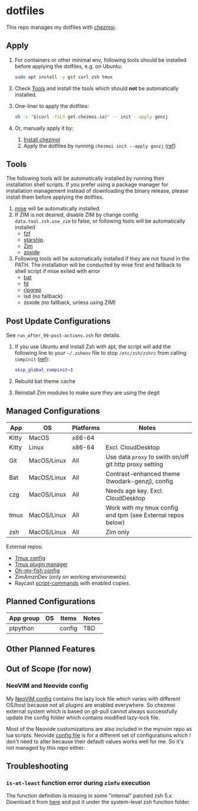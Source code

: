 # dotfiles

This repo manages my dotfiles with [chezmoi](https://www.chezmoi.io/).

## Apply

1. For containers or other minimal env, following tools should be installed
before applying the dotfiles, e.g. on Ubuntu:

    ```sh
    sudo apt install -y git curl zsh tmux
    ```

1. Check [Tools](#tools) and install the tools which should **not** be
automatically installed.

1. One-liner to apply the dotfiles:

    ```sh
    sh -c "$(curl -fsLS get.chezmoi.io)" -- init --apply genzj
    ```

1. Or, manually apply it by:
    1. [Install chezmoi](https://www.chezmoi.io/install/)
    1. Apply the dotfiles by running `chezmoi init --apply genzj` ([ref](https://www.chezmoi.io/reference/commands/init/))

## Tools

The following tools will be automatically installed by running their
installation shell scripts. If you prefer using a package manager for
installation management instead of downloading the binary release, please
install them before applying the dotfiles.

1. [mise](https://mise.jdx.dev/getting-started.html) will be automatically installed.
1. If ZIM is not desired, disable ZIM by change config `data.tool.zsh.use_zim`
to false, or following tools will be automatically installed
    - [fzf](https://github.com/junegunn/fzf?tab=readme-ov-file#installation)
    - [starship](https://starship.rs/guide/#%F0%9F%9A%80-installation).
    - [Zim](https://zimfw.sh/docs/install/)
    - [zoxide](https://github.com/ajeetdsouza/zoxide?tab=readme-ov-file#installation)
1. Following tools will be automatically installed if they are not found in the
PATH. The installation will be conducted by mise first and fallback to shell
script if mise exited with error
    - [bat](https://github.com/sharkdp/bat?tab=readme-ov-file#installation)
    - [fd](https://github.com/sharkdp/fd?tab=readme-ov-file#installation)
    - [ripgrep](https://github.com/BurntSushi/ripgrep)
    - lsd (no fallback)
    - zoxide (no fallback, unless using ZIM)

## Post Update Configurations

See `run_after_99-post-actions.zsh` for details.

1. If you use Ubuntu and install Zsh with apt, the script will add the following line to
    your `~/.zshenv` file to stop `/etc/zsh/zshrc` from calling `compinit`
    ([ref](https://github.com/zimfw/zimfw/wiki/Troubleshooting#completion-is-not-working)):

    ```sh
    skip_global_compinit=1
    ```

1. Rebuild bat theme cache
1. Reinstall Zim modules to make sure they are using the degit

## Managed Configurations

| App           | OS             | Platforms      | Notes          |
|-------------- | -------------- | -------------- | -------------- |
| Kitty         | MacOS          | x86-64         |                |
| Kitty         | Linux          | x86-64         | Excl. CloudDesktop |
| Git           | MacOS/Linux    | All            | Use data `proxy` to swith on/off git http proxy setting |
| Bat           | MacOS/Linux    | All            | Contrast-enhanced theme (twodark-genzj), config |
| czg           | MacOS/Linux    | All            | Needs age key. Excl. CloudDesktop |
| tmux          | MacOS/Linux    | All            | Work with my tmux config and tpm (see External repos below) |
| zsh           | MacOS/Linux    | All            | Zim only |

External repos:

- [Tmux config](https://github.com/genzj/tmux-myconf)
- [Tmux plugin manager](https://github.com/tmux-plugins/tpm)
- [Oh-my-fish config](https://github.com/genzj/my-omf-config)
- ZimAmznDev (only on working environments)
- Raycast [script-commands](https://github.com/raycast/script-commands?tab=readme-ov-file#install-script-commands-from-this-repository)
with enabled copies.

## Planned Configurations

| App group     | OS             | Items                    | Notes          |
|-------------- | -------------- | ------------------------ | -------------- |
| ptpython      |                | config                   | TBD            |

## Other Planned Features

## Out of Scope (for now)

### NeoVIM and Neovide config

My [NeoVIM config](https://github.com/genzj/mynvim) contains the lazy lock file
which varies with different OS/host because not all plugins are enabled
everywhere. So chezmoi external system which is based on git-pull cannot always
successfully update the config folder which contains modified lazy-lock file.

Most of the Neovide customizations are also included in the mynvim repo as lua
scripts. Neovide [config file](https://neovide.dev/config-file.html) is for a
different set of configurations which I don't need to alter because their
default values works well for me. So it's not managed by this repo either.

## Troubleshooting

### `is-at-least` function error during `zimfw` execution

The function definition is missing in some "internal" patched zsh 5.x. Download
it from
[here](https://github.com/zsh-users/zsh/blob/master/Functions/Misc/is-at-least)
and put it under the system-level zsh function folder.
